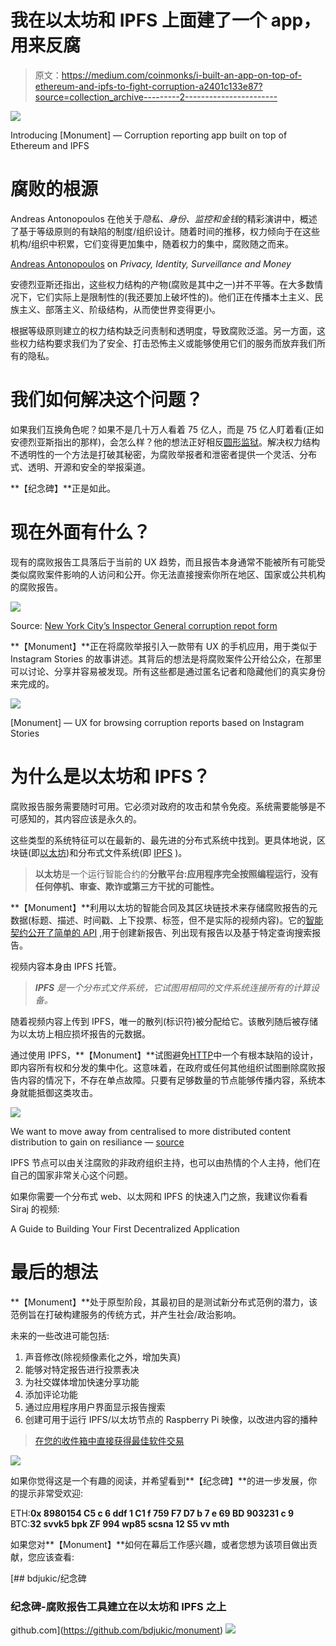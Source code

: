 # 我在以太坊和 IPFS 上面建了一个 app，用来反腐

> 原文：<https://medium.com/coinmonks/i-built-an-app-on-top-of-ethereum-and-ipfs-to-fight-corruption-a2401c133e87?source=collection_archive---------2----------------------->

![](img/ebb2c3c8ac462f6d8c08348391b9055d.png)

Introducing [Monument] — Corruption reporting app built on top of Ethereum and IPFS

# 腐败的根源

Andreas Antonopoulos 在他关于*隐私、身份、监控和金钱*的精彩演讲中，概述了基于等级原则的有缺陷的制度/组织设计。随着时间的推移，权力倾向于在这些机构/组织中积累，它们变得更加集中，随着权力的集中，腐败随之而来。

[Andreas Antonopoulos](https://antonopoulos.com) on *Privacy, Identity, Surveillance and Money*

安德烈亚斯还指出，这些权力结构的产物(腐败是其中之一)并不平等。在大多数情况下，它们实际上是限制性的(我还要加上破坏性的)。他们正在传播本土主义、民族主义、部落主义、阶级结构，从而使世界变得更小。

根据等级原则建立的权力结构缺乏问责制和透明度，导致腐败泛滥。另一方面，这些权力结构要求我们为了安全、打击恐怖主义或能够使用它们的服务而放弃我们所有的隐私。

# 我们如何解决这个问题？

如果我们互换角色呢？如果不是几十万人看着 75 亿人，而是 75 亿人盯着看(正如安德烈亚斯指出的那样)，会怎么样？他的想法正好相反[圆形监狱](https://www.theguardian.com/technology/2015/jul/23/panopticon-digital-surveillance-jeremy-bentham)。解决权力结构不透明性的一个方法是打破其秘密，为腐败举报者和泄密者提供一个灵活、分布式、透明、开源和安全的举报渠道。

**【纪念碑】**正是如此。

# 现在外面有什么？

现有的腐败报告工具落后于当前的 UX 趋势，而且报告本身通常不能被所有可能受类似腐败案件影响的人访问和公开。你无法直接搜索你所在地区、国家或公共机构的腐败报告。

![](img/5e76adf3913fb9e1311efba0df2d54aa.png)

Source: [New York City’s Inspector General corruption repot form](https://a032-secure.nyc.gov/ofcomplaint.html)

**【Monument】**正在将腐败举报引入一款带有 UX 的手机应用，用于类似于 Instagram Stories 的故事讲述。其背后的想法是将腐败案件公开给公众，在那里可以讨论、分享并容易被发现。所有这些都是通过匿名记者和隐藏他们的真实身份来完成的。

![](img/9f86fd9a4aafb43b767dad7a2fafe9a5.png)

[Monument] — UX for browsing corruption reports based on Instagram Stories

# 为什么是以太坊和 IPFS？

腐败报告服务需要随时可用。它必须对政府的攻击和禁令免疫。系统需要能够是不可感知的，其内容应该是永久的。

这些类型的系统特征可以在最新的、最先进的分布式系统中找到。更具体地说，区块链(即[以太坊](https://ethereum.org))和分布式文件系统(即 [IPFS](http://ipfs.io/) )。

> **以太坊**是一个运行智能合约的**分散平台:应用程序完全按照编程运行，没有任何停机、审查、欺诈或第三方干扰的可能性。**

**【Monument】**利用以太坊的智能合同及其区块链技术来存储腐败报告的元数据(标题、描述、时间戳、上下投票、标签，但不是实际的视频内容)。它的[智能契约公开了简单的 API](https://github.com/bdjukic/monument/blob/master/ReportManager.sol) ,用于创建新报告、列出现有报告以及基于特定查询搜索报告。

视频内容本身由 IPFS 托管。

> ***IPFS*** *是一个分布式文件系统，它试图用相同的文件系统连接所有的计算设备。*

随着视频内容上传到 IPFS，唯一的散列(标识符)被分配给它。该散列随后被存储为以太坊上相应损坏报告的元数据。

通过使用 IPFS，**【Monument】**试图避免[HTTP](https://blog.neocities.org/blog/2015/09/08/its-time-for-the-distributed-web.html)中一个有根本缺陷的设计，即内容所有权和分发的集中化。这意味着，在政府或任何其他组织试图删除腐败报告内容的情况下，不存在单点故障。只要有足够数量的节点能够传播内容，系统本身就能抵御这类攻击。

![](img/4e0cb848be63ec873a4206cecda8132e.png)

We want to move away from centralised to more distributed content distribution to gain on resiliance — [source](https://blog.neocities.org/blog/2015/09/08/its-time-for-the-distributed-web.html)

IPFS 节点可以由关注腐败的非政府组织主持，也可以由热情的个人主持，他们在自己的国家非常关心这个问题。

如果你需要一个分布式 web、以太网和 IPFS 的快速入门之旅，我建议你看看 Siraj 的视频:

A Guide to Building Your First Decentralized Application

# 最后的想法

**【Monument】**处于原型阶段，其最初目的是测试新分布式范例的潜力，该范例旨在打破构建服务的传统方式，并产生社会/政治影响。

未来的一些改进可能包括:

1.  声音修改(除视频像素化之外，增加失真)
2.  能够对特定报告进行投票表决
3.  为社交媒体增加快速分享功能
4.  添加评论功能
5.  通过应用程序用户界面显示报告搜索
6.  创建可用于运行 IPFS/以太坊节点的 Raspberry Pi 映像，以改进内容的播种

> [在您的收件箱中直接获得最佳软件交易](https://coincodecap.com/?utm_source=coinmonks)

[![](img/7c0b3dfdcbfea594cc0ae7d4f9bf6fcb.png)](https://coincodecap.com/?utm_source=coinmonks)

如果你觉得这是一个有趣的阅读，并希望看到**【纪念碑】**的进一步发展，你的提示非常受欢迎:

ETH:**0x 8980154 C5 c 6 ddf 1 C1 f 759 F7 D7 b 7 e 69 BD 903231 c 9**
BTC:**32 svvk5 bpk ZF 994 wp85 scsna 12 S5 vv mth**

如果您对**【Monument】**如何在幕后工作感兴趣，或者您想为该项目做出贡献，您应该查看:

[](https://github.com/bdjukic/monument) [## bdjukic/纪念碑

### 纪念碑-腐败报告工具建立在以太坊和 IPFS 之上

github.com](https://github.com/bdjukic/monument) [![](img/e7b1dbc6a532a697c6844fdf0f0bbd30.png)](https://cryptofi.co)